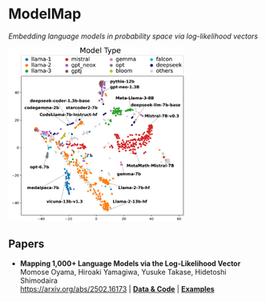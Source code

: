 # ModelMap
*Embedding language models in probability space via log-likelihood vectors*


<img src="1000models/images/20250318_modelmap_type.png" alt="Model Map by Model Type" width="350" />

## Papers

* **Mapping 1,000+ Language Models via the Log-Likelihood Vector**  
  Momose Oyama, Hiroaki Yamagiwa, Yusuke Takase, Hidetoshi Shimodaira  
  <https://arxiv.org/abs/2502.16173> &#124;  **[Data & Code](./1000models/README.md)** &#124;  **[Examples](./1000models/README.md#examples)**


